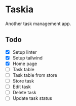 # Taskia

Another task management app.

## Todo

- [x] Setup linter
- [x] Setup tailwind
- [x] Home page
- [ ] Task table
- [ ] Task table from store
- [ ] Store task
- [ ] Edit task
- [ ] Delete task
- [ ] Update task status
